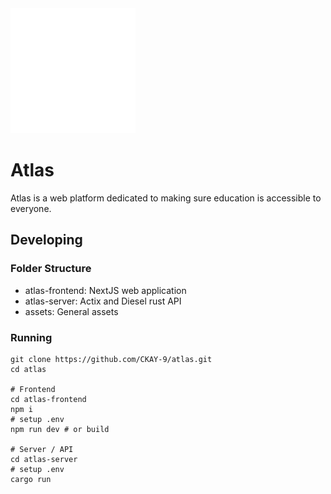 <img src="./assets/logo.png" width="200" height="200" />

# Atlas
Atlas is a web platform dedicated to making sure education is accessible to everyone.

## Developing

### Folder Structure
- atlas-frontend: NextJS web application
- atlas-server: Actix and Diesel rust API
- assets: General assets

### Running
```
git clone https://github.com/CKAY-9/atlas.git
cd atlas

# Frontend
cd atlas-frontend
npm i
# setup .env
npm run dev # or build

# Server / API
cd atlas-server
# setup .env
cargo run
```
